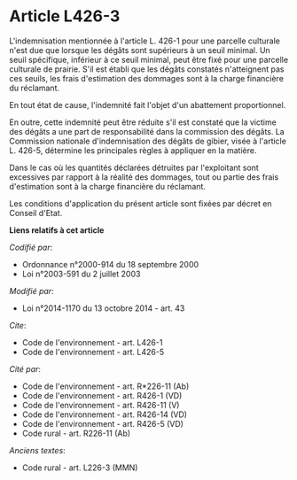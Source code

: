 # Article L426-3

L'indemnisation mentionnée à l'article L. 426-1 pour une parcelle culturale n'est due que lorsque les dégâts sont supérieurs
à un seuil minimal. Un seuil spécifique, inférieur à ce seuil minimal, peut être fixé pour une parcelle culturale de prairie.
S'il est établi que les dégâts constatés n'atteignent pas ces seuils, les frais d'estimation des dommages sont à la charge
financière du réclamant. 

En tout état de cause, l'indemnité fait l'objet d'un abattement proportionnel. 

En outre, cette indemnité peut être réduite s'il est constaté que la victime des dégâts a une part de responsabilité dans la
commission des dégâts. La Commission nationale d'indemnisation des dégâts de gibier, visée à l'article L. 426-5, détermine
les principales règles à appliquer en la matière. 

Dans le cas où les quantités déclarées détruites par l'exploitant sont excessives par rapport à la réalité des dommages, tout
ou partie des frais d'estimation sont à la charge financière du réclamant. 

Les conditions d'application du présent article sont fixées par décret en Conseil d'Etat.

**Liens relatifs à cet article**

_Codifié par_:

  - Ordonnance n°2000-914 du 18 septembre 2000
  - Loi n°2003-591 du 2 juillet 2003

_Modifié par_:

  - Loi n°2014-1170 du 13 octobre 2014 - art. 43

_Cite_:

  - Code de l'environnement - art. L426-1
  - Code de l'environnement - art. L426-5

_Cité par_:

  - Code de l'environnement - art. R*226-11 (Ab)
  - Code de l'environnement - art. R426-1 (VD)
  - Code de l'environnement - art. R426-11 (V)
  - Code de l'environnement - art. R426-14 (VD)
  - Code de l'environnement - art. R426-5 (VD)
  - Code rural - art. R226-11 (Ab)

_Anciens textes_:

  - Code rural - art. L226-3 (MMN)
